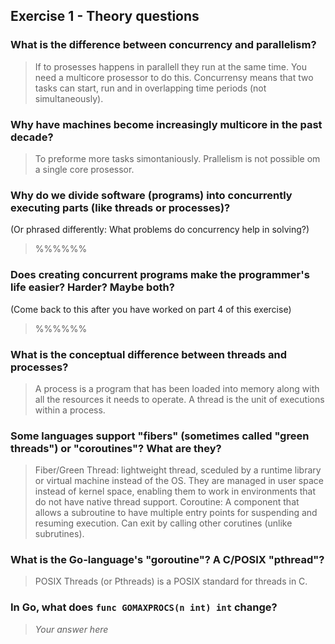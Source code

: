 Exercise 1 - Theory questions
-----------------------------
 
 ### What is the difference between concurrency and parallelism?
 > If to prosesses happens in parallell they run at the same time. You need a multicore prosessor to do this. 
 Concurrensy means that two tasks can start, run and in overlapping time periods (not simultaneously).
 
 ### Why have machines become increasingly multicore in the past decade?
> To preforme more tasks simontaniously. Prallelism is not possible om a single core prosessor. 
 
 ### Why do we divide software (programs) into concurrently executing parts (like threads or processes)?
 (Or phrased differently: What problems do concurrency help in solving?)
 > %%%%%%
 
 ### Does creating concurrent programs make the programmer's life easier? Harder? Maybe both?
 (Come back to this after you have worked on part 4 of this exercise)
 > %%%%%%
 
 ### What is the conceptual difference between threads and processes?
 > A process is a program that has been loaded into memory along with all the resources it needs to operate. 
 > A thread is the unit of executions within a process. 
 
 ### Some languages support "fibers" (sometimes called "green threads") or "coroutines"? What are they?
 > Fiber/Green Thread: lightweight thread, sceduled by a runtime library or virtual machine instead of the OS. They are managed in user space instead of kernel space, enabling them to work in environments that do not have native thread support.
 > Coroutine: A component that allows a subroutine to have multiple entry points for suspending and resuming execution. Can exit by calling other corutines (unlike subrutines).
 
 
 ### What is the Go-language's "goroutine"? A C/POSIX "pthread"?
 > POSIX Threads (or Pthreads) is a POSIX standard for threads in C. 
 
 ### In Go, what does `func GOMAXPROCS(n int) int` change? 
 > *Your answer here*



 
 
 
 
